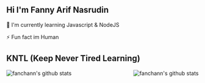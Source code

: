 
## Hi I'm Fanny Arif Nasrudin

🧠 I'm currently learning Javascript & NodeJS

⚡️ Fun fact im Human

## KNTL (Keep Never Tired Learning)

<img align="left" alt="fanchann's github stats" src="https://github-readme-stats.vercel.app/api/top-langs/?username=fanchann&theme=radical"/>

<img align="right" alt="fanchann's github stats" src="https://github-readme-stats.vercel.app/api?username=fanchann&theme=radical"/>
